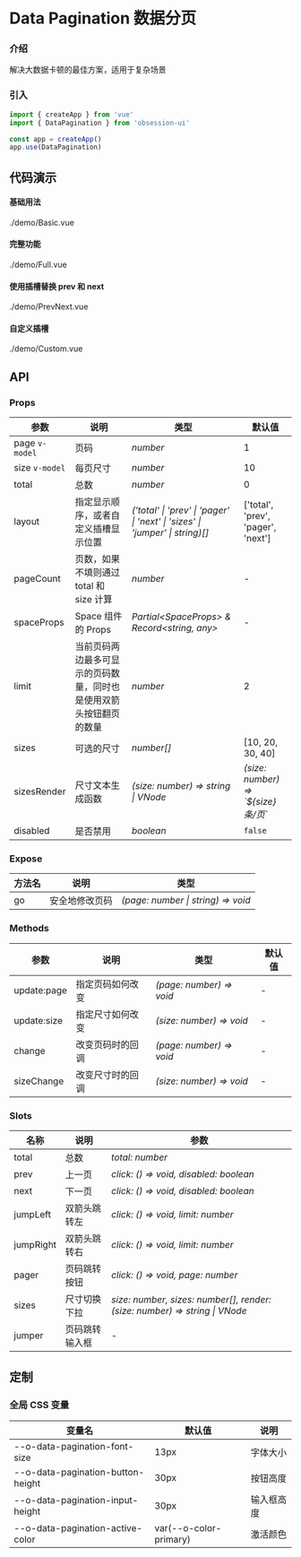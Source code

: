 # Data Pagination 数据分页

### 介绍

解决大数据卡顿的最佳方案，适用于复杂场景

### 引入

```js
import { createApp } from 'vue'
import { DataPagination } from 'obsession-ui'

const app = createApp()
app.use(DataPagination)
```

## 代码演示

#### 基础用法

<demo-code transform>./demo/Basic.vue</demo-code>

#### 完整功能

<demo-code transform>./demo/Full.vue</demo-code>

#### 使用插槽替换 prev 和 next

<demo-code transform>./demo/PrevNext.vue</demo-code>

#### 自定义插槽

<demo-code transform>./demo/Custom.vue</demo-code>

## API

### Props

| 参数      | 说明           | 类型                                                                | 默认值 |
| --------- | -------------- | ------------------------------------------------------------------- | ------ |
| page `v-model`      | 页码       | _number_          | 1     |
| size `v-model`     | 每页尺寸   | _number_           | 10      |
| total   | 总数 | _number_ | 0      |
| layout  | 指定显示顺序，或者自定义插槽显示位置       | _('total' \| 'prev' \| 'pager' \| 'next' \| 'sizes' \| 'jumper' \| string)[]_   | ['total', 'prev', 'pager', 'next']  |
| pageCount      | 页数，如果不填则通过 total 和 size 计算       | _number_                                                           | -   |
| spaceProps | Space 组件的 Props       | _Partial\<SpaceProps> & Record\<string, any>_                                                    | -     |
| limit | 当前页码两边最多可显示的页码数量，同时也是使用双箭头按钮翻页的数量 | _number_ | 2 |
| sizes | 可选的尺寸 | _number[]_ | [10, 20, 30, 40] |
| sizesRender | 尺寸文本生成函数 | _(size: number) => string \| VNode_ | _(size: number) => \`${size}条/页`_ |
| disabled | 是否禁用 | _boolean_ | `false` |

### Expose

| 方法名 | 说明 | 类型 |
| -- | -- | -- |
| go | 安全地修改页码 | _(page: number \| string) => void_ |

### Methods

| 参数      | 说明           | 类型                                                                | 默认值 |
| --------- | -------------- | ------------------------------------------------------------------- | ------ |
| update:page      | 指定页码如何改变       | _(page: number) => void_          | -     |
| update:size      | 指定尺寸如何改变       | _(size: number) => void_          | -     |
| change      | 改变页码时的回调       | _(page: number) => void_          | -     |
| sizeChange      | 改变尺寸时的回调       | _(size: number) => void_          | -     |

### Slots

| 名称    | 说明     | 参数 |
| ------- | -------- | --- |
| total | 总数 | _total: number_ |
| prev | 上一页 | _click: () => void, disabled: boolean_ |
| next | 下一页 | _click: () => void, disabled: boolean_ |
| jumpLeft | 双箭头跳转左 | _click: () => void, limit: number_ |
| jumpRight | 双箭头跳转右 | _click: () => void, limit: number_ |
| pager | 页码跳转按钮 | _click: () => void, page: number_ |
| sizes | 尺寸切换下拉 | _size: number, sizes: number[], render: (size: number) => string \| VNode_ |
| jumper | 页码跳转输入框 | - |

## 定制

### 全局 CSS 变量

| 变量名 | 默认值 | 说明 |
| ---- | ---- | ---- |
| --o-data-pagination-font-size | 13px | 字体大小 |
| --o-data-pagination-button-height | 30px | 按钮高度 |
| --o-data-pagination-input-height | 30px | 输入框高度 |
| --o-data-pagination-active-color | var(--o-color-primary) | 激活颜色 |
